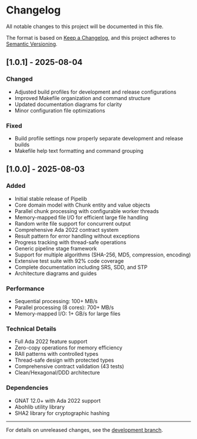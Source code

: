 # Changelog

All notable changes to this project will be documented in this file.

The format is based on [Keep a Changelog](https://keepachangelog.com/en/1.0.0/),
and this project adheres to [Semantic Versioning](https://semver.org/spec/v2.0.0.html).

## [1.0.1] - 2025-08-04

### Changed
- Adjusted build profiles for development and release configurations
- Improved Makefile organization and command structure
- Updated documentation diagrams for clarity
- Minor configuration file optimizations

### Fixed
- Build profile settings now properly separate development and release builds
- Makefile help text formatting and command grouping

## [1.0.0] - 2025-08-03

### Added
- Initial stable release of Pipelib
- Core domain model with Chunk entity and value objects
- Parallel chunk processing with configurable worker threads
- Memory-mapped file I/O for efficient large file handling
- Random write file support for concurrent output
- Comprehensive Ada 2022 contract system
- Result pattern for error handling without exceptions
- Progress tracking with thread-safe operations
- Generic pipeline stage framework
- Support for multiple algorithms (SHA-256, MD5, compression, encoding)
- Extensive test suite with 92% code coverage
- Complete documentation including SRS, SDD, and STP
- Architecture diagrams and guides

### Performance
- Sequential processing: 100+ MB/s
- Parallel processing (8 cores): 700+ MB/s
- Memory-mapped I/O: 1+ GB/s for large files

### Technical Details
- Full Ada 2022 feature support
- Zero-copy operations for memory efficiency
- RAII patterns with controlled types
- Thread-safe design with protected types
- Comprehensive contract validation (43 tests)
- Clean/Hexagonal/DDD architecture

### Dependencies
- GNAT 12.0+ with Ada 2022 support
- Abohlib utility library
- SHA2 library for cryptographic hashing

---

For details on unreleased changes, see the [development branch](https://github.com/abitofhelp/pipelib/tree/develop).
